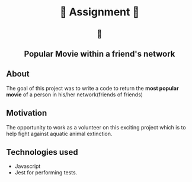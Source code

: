 <h1 align="center">🐬 Assignment 🐳</h1>
<h2 align="center">🦈</h2>


<h2 align="center">Popular Movie within a friend's network</h2>



## About

The goal of this project was to write a code to return the **most popular movie** of a person in his/her network(friends of friends)


## Motivation

The opportunity to work as a volunteer on this exciting project which is to help fight against aquatic animal extinction.


## Technologies used
- Javascript
- Jest for performing tests.



